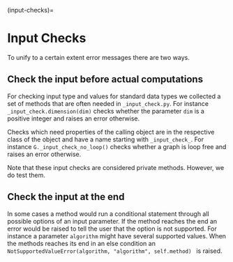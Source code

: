 (input-checks)=
# Input Checks

To unify to a certain extent error messages there are two ways.

## Check the input before actual computations
For checking input type and values for standard data types
we collected a set of methods that are often needed in ```_input_check.py```.
For instance ```_input_check.dimension(dim)``` checks whether
the parameter ```dim``` is a positive integer and raises an error otherwise.

Checks which need properties of the calling object
are in the respective class of the object and
have a name starting with ```_input_check_```.
For instance ```G._input_check_no_loop()``` checks whether
a graph is loop free and raises an error otherwise.

Note that these input checks are considered private methods.
However, we do test them.


## Check the input at the end
In some cases a method would run a conditional statement
through all possible options of an input parameter.
If the method reaches the end
an error would be raised to tell the user that the option is not supported.
For instance a parameter ```algorithm``` might have several supported values.
When the methods reaches its end in an else condition an
```NotSupportedValueError(algorithm, "algorithm", self.method) ``` is raised.
